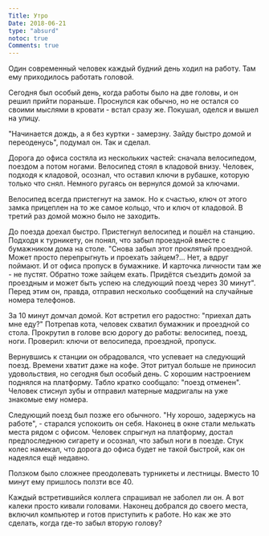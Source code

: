 ```yaml
---
Title: Утро
Date: 2018-06-21
type: "absurd"
notoc: true
Comments: true
---
```


Один современный человек каждый будний день ходил на работу. Там ему приходилось работать головой.

Сегодня был особый день, когда работы было на две головы, и он решил прийти пораньше. Проснулся как обычно, но не остался со своими мыслями в кровати - встал сразу же. Покушал, оделся и вышел на улицу.

"Начинается дождь, а я без куртки - замерзну. Зайду быстро домой и переоденусь", подумал он. Так и сделал.

Дорога до офиса состяла из нескольких частей: сначала велосипедом, поездом а потом ногами. Велосипед стоял в кладовой внизу. Человек, подходя к кладовой, осознал, что оставил ключи в рубашке, которую только что снял. Немного ругаясь он вернулся домой за ключами.

Велосипед всегда пристегнут на замок. Но к счастью, ключ от этого замка прицеплен на то же самое кольцо, что и ключ от кладовой. В третий раз домой можно было не заходить.

До поезда доехал быстро. Пристегнул велосипед и пошёл на станцию. Подходя к турникету, он понял, что забыл проездной вместе с бумажником дома на столе. "Снова забыл этот проклятый проездной. Может просто перепрыгнуть и проехать зайцем?... Нет, а вдруг поймают. И от офиса пропуск в бумажнике. И карточка личности там же - не пустят. Обратно тоже зайцем ехать. Придётся съездить домой за проездным и может быть успею на следующий поезд через 30 минут". Перед этим он, правда, отправил несколько сообщений на случайные номера телефонов.

За 10 минут домчал домой. Кот встретил его радостно: "приехал дать мне еду?" Потрепав кота, человек схватил бумажник и проездной со стола. Прокрутил в голове всю дорогу до работы: велосипед, поезд, ноги. Проверил: ключи от велосипеда, проездной, пропуск.

Вернувшись к станции он обрадовался, что успевает на следующий поезд. Времени хватит даже на кофе. Этот ритуал больше не приносил удовольствия, но сегодня был особый день.
С хорошим настроением поднялся на платформу. Табло кратко сообщало: "поезд отменен". Человек стиснул зубы и отправил матерные мадригалы на уже знакомые ему номера.

Следующий поезд был позже его обычного. "Ну хорошо, задержусь на работе", - старался успокоить он себя. Наконец в окне стали мелькать места рядом с офисом. Человек спрыгнул на платформу, достал предпоследнюю сигарету и осознал, что забыл ноги в поезде. Стук колес намекал, что дорога до офиса будет не такой быстрой, как он надеялся ещё недавно.

Ползком было сложнее преодолевать турникеты и лестницы. Вместо 10 минут ему пришлось ползти все 40.

Каждый встретившийся коллега спрашивал не заболел ли он. А вот калеки просто кивали головами.
Наконец добрался до своего места, включил компьютер и готов приступить к работе. Но как же это сделать, когда где-то забыл вторую голову?
